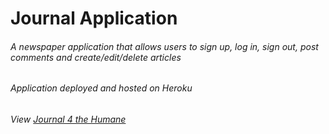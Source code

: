 # Journal Application
###### A newspaper application that allows users to sign up, log in, sign out, post comments and create/edit/delete articles
###### Application deployed and hosted on Heroku 
###### View [Journal 4 the Humane](https://journal4humane.herokuapp.com/)
